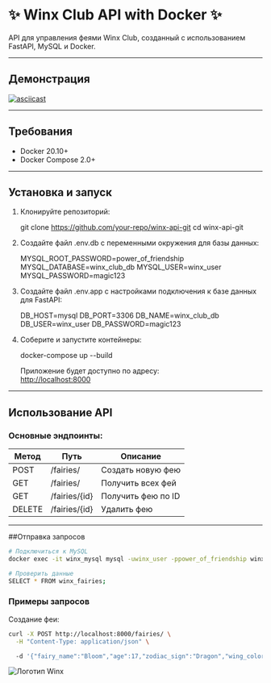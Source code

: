 # ✨ Winx Club API with Docker ✨

 API для управления феями Winx Club, созданный с использованием FastAPI, MySQL и Docker.

---

##  Демонстрация

[![asciicast](https://asciinema.org/a/yaCCWGf8wfrhGKee0BLTlIaS1.svg)](https://asciinema.org/a/yaCCWGf8wfrhGKee0BLTlIaS1)

---

## Требования

- Docker 20.10+
- Docker Compose 2.0+

---

## Установка и запуск

1. Клонируйте репозиторий:

   
    git clone https://github.com/your-repo/winx-api-git
    cd winx-api-git
    
2. Создайте файл .env.db с переменными окружения для базы данных:

   
    MYSQL_ROOT_PASSWORD=power_of_friendship
    MYSQL_DATABASE=winx_club_db
    MYSQL_USER=winx_user
    MYSQL_PASSWORD=magic123
    
3. Создайте файл .env.app с настройками подключения к базе данных для FastAPI:

   
    DB_HOST=mysql
    DB_PORT=3306
    DB_NAME=winx_club_db
    DB_USER=winx_user
    DB_PASSWORD=magic123
    
4. Соберите и запустите контейнеры:

   
    docker-compose up --build
    
    Приложение будет доступно по адресу:  
    [http://localhost:8000](http://localhost:8000)  

---

## Использование API

### Основные эндпоинты:

| Метод  | Путь             | Описание                  |
|--------|------------------|---------------------------|
| POST   | /fairies/      | Создать новую фею         |
| GET    | /fairies/      | Получить всех фей         |
| GET    | /fairies/{id}  | Получить фею по ID        |
| DELETE | /fairies/{id}  | Удалить фею               |

---
##Отправка запросов
```bash
# Подключиться к MySQL
docker exec -it winx_mysql mysql -uwinx_user -ppower_of_friendship winx_club_db

# Проверить данные
SELECT * FROM winx_fairies;
```
### Примеры запросов

Создание феи:

```bash
curl -X POST http://localhost:8000/fairies/ \
  -H "Content-Type: application/json" \

  -d '{"fairy_name":"Bloom","age":17,"zodiac_sign":"Dragon","wing_color":"Blue","magic_power":"Fire"}'
```

![Логотип Winx](https://avatars.mds.yandex.net/i?id=1b8456082045de2ca8175ee617090ae8a57ea5b9-5887755-images-thumbs&n=13)
